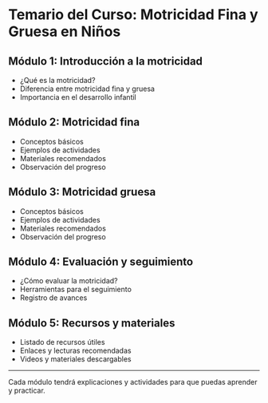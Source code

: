 # Temario del Curso: Motricidad Fina y Gruesa en Niños

## Módulo 1: Introducción a la motricidad

- ¿Qué es la motricidad?
- Diferencia entre motricidad fina y gruesa
- Importancia en el desarrollo infantil

## Módulo 2: Motricidad fina

- Conceptos básicos
- Ejemplos de actividades
- Materiales recomendados
- Observación del progreso

## Módulo 3: Motricidad gruesa

- Conceptos básicos
- Ejemplos de actividades
- Materiales recomendados
- Observación del progreso

## Módulo 4: Evaluación y seguimiento

- ¿Cómo evaluar la motricidad?
- Herramientas para el seguimiento
- Registro de avances

## Módulo 5: Recursos y materiales

- Listado de recursos útiles
- Enlaces y lecturas recomendadas
- Videos y materiales descargables

---

Cada módulo tendrá explicaciones y actividades para que puedas aprender y practicar.
